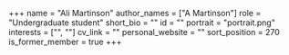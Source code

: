 +++
name = "Ali Martinson"
author_names = ["A Martinson"]
role = "Undergraduate student"
short_bio = ""
id = ""
portrait = "portrait.png"
interests = ["", ""]
cv_link = ""
personal_website = ""
sort_position = 270
is_former_member = true
+++

